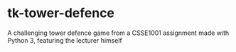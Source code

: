 # tk-tower-defence
A challenging tower defence game from a CSSE1001 assignment made with Python 3, featuring the lecturer himself
